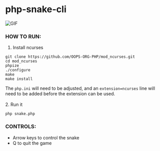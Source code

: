 # php-snake-cli
![GIF](https://i.ibb.co/XtKQdqG/2024-02-09-23-24-11-online-video-cutter-com.gif)
<br>
### HOW TO RUN:
1. Install ncurses
```properties
git clone https://github.com/OOPS-ORG-PHP/mod_ncurses.git
cd mod_ncurses
phpize
./configure
make
make install
```
The `php.ini` will need to be adjusted, and an `extension=ncurses` line will need to be added before the extension can be used.
<br>
<br>
2. Run it
```properties
php snake.php
```
### CONTROLS:
 - Arrow keys to control the snake
 - Q to quit the game
